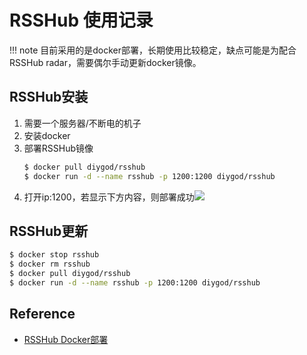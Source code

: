 # RSSHub 使用记录
!!! note
    目前采用的是docker部署，长期使用比较稳定，缺点可能是为配合RSSHub radar，需要偶尔手动更新docker镜像。
## RSSHub安装
1. 需要一个服务器/不断电的机子
2. 安装docker
3. 部署RSSHub镜像
    ```bash
    $ docker pull diygod/rsshub
    $ docker run -d --name rsshub -p 1200:1200 diygod/rsshub
    ```
4. 打开ip:1200，若显示下方内容，则部署成功![](https://zerokei-imgurl.oss-cn-hangzhou.aliyuncs.com/img/image-20220620090822856.png)

## RSSHub更新
```bash
$ docker stop rsshub
$ docker rm rsshub
$ docker pull diygod/rsshub
$ docker run -d --name rsshub -p 1200:1200 diygod/rsshub
```
## Reference
- [RSSHub Docker部署](https://docs.rsshub.app/install/#docker-bu-shu)